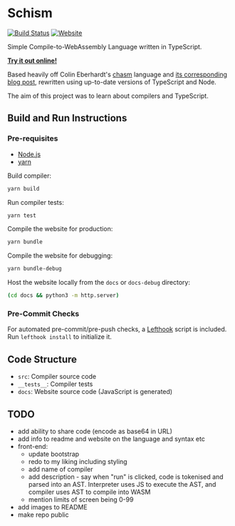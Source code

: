 # Schism

[![Build Status](https://img.shields.io/github/workflow/status/dominikrys/schism/Continuous%20Integration?style=flat-square)](https://github.com/dominikrys/wasm-compiler/actions)
[![Website](https://img.shields.io/website?down_color=lightgrey&style=flat-square&down_message=offline&up_color=brightgreen&up_message=online&url=https%3A%2F%2Fdominikrys.com%2Fschism)](https://dominikrys.com/schism/)

Simple Compile-to-WebAssembly Language written in TypeScript.

[**Try it out online!**](http://dominikrys.com/schism/)

Based heavily off Colin Eberhardt's [chasm](https://github.com/ColinEberhardt/chasm) language and [its corresponding blog post](https://blog.scottlogic.com/2019/05/17/webassembly-compiler.html), rewritten using up-to-date versions of TypeScript and Node.

The aim of this project was to learn about compilers and TypeScript.

## Build and Run Instructions

### Pre-requisites

- [Node.js](https://nodejs.org/en/)
- [yarn](https://classic.yarnpkg.com/en/docs/install/)

Build compiler:

```bash
yarn build
```

Run compiler tests:

```bash
yarn test
```

Compile the website for production:

```bash
yarn bundle
```

Compile the website for debugging:

```bash
yarn bundle-debug
```

Host the website locally from the `docs` or `docs-debug` directory:

```bash
(cd docs && python3 -m http.server)
```

### Pre-Commit Checks

For automated pre-commit/pre-push checks, a [Lefthook](https://github.com/evilmartians/lefthook) script is included. Run `lefthook install` to initialize it.

## Code Structure

- `src`: Compiler source code
- `__tests__`: Compiler tests
- `docs`: Website source code (JavaScript is generated)

## TODO

- add ability to share code (encode as base64 in URL)
- add info to readme and website on the language and syntax etc
- front-end:
  - update bootstrap
  - redo to my liking including styling
  - add name of compiler
  - add description - say when "run" is clicked, code is tokenised and parsed into an AST. Interpreter uses JS to execute the AST, and compiler uses AST to compile into WASM
  - mention limits of screen being 0-99
- add images to README
- make repo public
